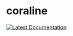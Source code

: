 # coraline

[![Latest Documentation](https://doxdox.org/images/badge-flat.svg)](https://doxdox.org/<username>/<repo>)
